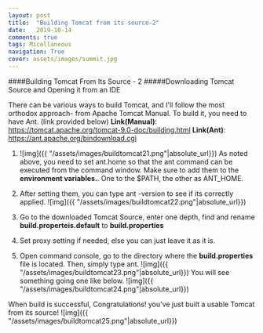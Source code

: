 ```yaml
---
layout: post
title:  "Building Tomcat from its source-2"
date:   2019-10-14
comments: true
tags: Micellaneous
navigation: True
cover: assets/images/summit.jpg
---
```


####Building Tomcat From Its Source - 2 
#####Downloading Tomcat Source and Opening it from an IDE

There can be various ways to build Tomcat, and I'll follow the most orthodox approach- from Apache Tomcat Manual. To build it, you need to have Ant. (link provided below)
**Link(Manual)**: https://tomcat.apache.org/tomcat-9.0-doc/building.html
**Link(Ant)**: https://ant.apache.org/bindownload.cgi


1. ![img]({{ "/assets/images/buildtomcat21.png"|absolute_url}})
As noted above, you need to set ant.home so that the ant command can be executed from the command window. Make sure to add them to the **environment variables.**. One to the $PATH, the other as ANT_HOME.

2. After setting them, you can type ant -version to see if its correctly applied.
![img]({{ "/assets/images/buildtomcat22.png"|absolute_url}})

3. Go to the downloaded Tomcat Source, enter one depth, find and rename **build.properteis.default** to **build.properties**

4. Set proxy setting if needed, else you can just leave it as it is.

5. Open command console, go to the directory where the **build.properties** file is located. Then, simply type ant.
![img]({{ "/assets/images/buildtomcat23.png"|absolute_url}})
You will see something going one like below.
![img]({{ "/assets/images/buildtomcat24.png"|absolute_url}})


When build is successful, Congratulations! you've just built a usable Tomcat from its source!
![img]({{ "/assets/images/buildtomcat25.png"|absolute_url}})